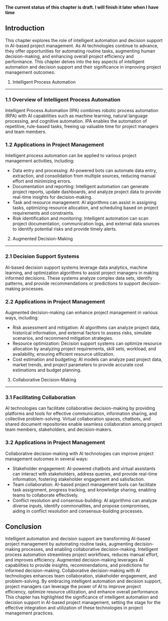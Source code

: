 **The current status of this chapter is draft. I will finish it later when I have time**

Introduction
------------

This chapter explores the role of intelligent automation and decision support in AI-based project management. As AI technologies continue to advance, they offer opportunities for automating routine tasks, augmenting human decision-making, and enhancing overall project efficiency and performance. This chapter delves into the key aspects of intelligent automation and decision support and their significance in improving project management outcomes.

1. Intelligent Process Automation
---------------------------------

### 1.1 Overview of Intelligent Process Automation

Intelligent Process Automation (IPA) combines robotic process automation (RPA) with AI capabilities such as machine learning, natural language processing, and cognitive automation. IPA enables the automation of repetitive, rule-based tasks, freeing up valuable time for project managers and team members.

### 1.2 Applications in Project Management

Intelligent process automation can be applied to various project management activities, including:

* Data entry and processing: AI-powered bots can automate data entry, extraction, and consolidation from multiple sources, reducing manual effort and minimizing errors.
* Documentation and reporting: Intelligent automation can generate project reports, update dashboards, and analyze project data to provide real-time insights for decision-making.
* Task and resource management: AI algorithms can assist in assigning tasks, optimizing resource allocation, and scheduling based on project requirements and constraints.
* Risk identification and monitoring: Intelligent automation can scan project documentation, communication logs, and external data sources to identify potential risks and provide timely alerts.

2. Augmented Decision-Making
----------------------------

### 2.1 Decision Support Systems

AI-based decision support systems leverage data analytics, machine learning, and optimization algorithms to assist project managers in making informed decisions. These systems analyze complex data sets, identify patterns, and provide recommendations or predictions to support decision-making processes.

### 2.2 Applications in Project Management

Augmented decision-making can enhance project management in various ways, including:

* Risk assessment and mitigation: AI algorithms can analyze project data, historical information, and external factors to assess risks, simulate scenarios, and recommend mitigation strategies.
* Resource optimization: Decision support systems can optimize resource allocation by analyzing project requirements, skill sets, workload, and availability, ensuring efficient resource utilization.
* Cost estimation and budgeting: AI models can analyze past project data, market trends, and project parameters to provide accurate cost estimations and budget planning.

3. Collaborative Decision-Making
--------------------------------

### 3.1 Facilitating Collaboration

AI technologies can facilitate collaborative decision-making by providing platforms and tools for effective communication, information sharing, and collective problem-solving. Virtual collaboration spaces, chatbots, and shared document repositories enable seamless collaboration among project team members, stakeholders, and decision-makers.

### 3.2 Applications in Project Management

Collaborative decision-making with AI technologies can improve project management outcomes in several ways:

* Stakeholder engagement: AI-powered chatbots and virtual assistants can interact with stakeholders, address queries, and provide real-time information, fostering stakeholder engagement and satisfaction.
* Team collaboration: AI-based project management tools can facilitate task assignment, progress tracking, and knowledge sharing, enabling teams to collaborate effectively.
* Conflict resolution and consensus-building: AI algorithms can analyze diverse inputs, identify commonalities, and propose compromises, aiding in conflict resolution and consensus-building processes.

Conclusion
----------

Intelligent automation and decision support are transforming AI-based project management by automating routine tasks, augmenting decision-making processes, and enabling collaborative decision-making. Intelligent process automation streamlines project workflows, reduces manual effort, and improves efficiency. Augmented decision-making leverages AI capabilities to provide insights, recommendations, and predictions for informed decision-making. Collaborative decision-making with AI technologies enhances team collaboration, stakeholder engagement, and problem-solving. By embracing intelligent automation and decision support, project managers can leverage the power of AI to improve project efficiency, optimize resource utilization, and enhance overall performance. This chapter has highlighted the significance of intelligent automation and decision support in AI-based project management, setting the stage for the effective integration and utilization of these technologies in project management practices.
